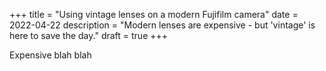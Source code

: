 +++
title = "Using vintage lenses on a modern Fujifilm camera"
date = 2022-04-22
description = "Modern lenses are expensive - but 'vintage' is here to save the day."
draft = true
+++

Expensive blah blah